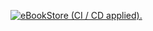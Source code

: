 [![eBookStore (CI / CD applied).](https://github.com/ngckinhluan/eBookStore/actions/workflows/dotnet.yml/badge.svg?branch=main)](https://github.com/ngckinhluan/eBookStore/actions/workflows/dotnet.yml)

